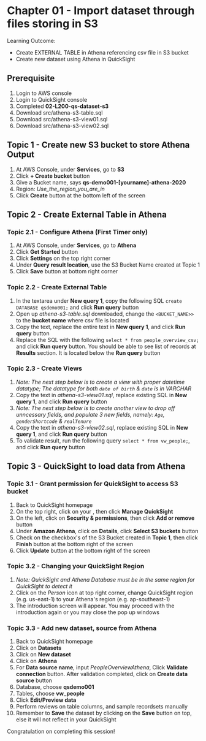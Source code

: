 # Chapter 01 - Import dataset through files storing in S3
Learning Outcome:
- Create EXTERNAL TABLE in Athena referencing csv file in S3 bucket
- Create new dataset using Athena in QuickSight

## Prerequisite
1. Login to AWS console
1. Login to QuickSight console
1. Completed **02-L200-qs-dataset-s3**
1. Download src/athena-s3-table.sql
1. Download src/athena-s3-view01.sql
1. Download src/athena-s3-view02.sql

## Topic 1 - Create new S3 bucket to store Athena Output
1. At AWS Console, under **Services**, go to **S3**
1. Click **+ Create bucket** button
1. Give a Bucket name, says **qs-demo001-[yourname]-athena-2020**
1. Region: *Use_the_region_you_are_in*
1. Click **Create** button at the bottom left of the screen

## Topic 2 - Create External Table in Athena
### Topic 2.1 - Configure Athena (First Timer only)
1. At AWS Console, under **Services**, go to **Athena**
1. Click **Get Started** button
1. Click **Settings** on the top right corner
1. Under **Query result location**, use the S3 Bucket Name created at Topic 1
1. Click **Save** button at bottom right corner

### Topic 2.2 - Create External Table
1. In the textarea under **New query 1**, copy the following SQL ``create DATABASE qsdemo001;`` and click **Run query** button
1. Open up *athena-s3-table.sql* downloaded, change the ``<BUCKET_NAME>>`` to the **bucket name** where csv file is located
1. Copy the text, replace the entire text in **New query 1**, and click **Run query** button
1. Replace the SQL with the following ``select * from people_overview_csv;`` and click **Run query** button. You should be able to see list of records at **Results** section. It is located below the **Run query** button

### Topic 2.3 - Create Views
1. *Note: The next step below is to create a view with proper datetime datatype; The datatype for both `date of birth` & `date` is in VARCHAR*
1. Copy the text in *athena-s3-view01.sql*, replace existing SQL in **New query 1**, and click **Run query** button
1. *Note: The next step below is to create another view to drop off unncessary fields, and populate 3 new fields, namely: `Age`, `genderShortcode` & `realTenure`*
1. Copy the text in *athena-s3-view02.sql*, replace existing SQL in **New query 1**, and click **Run query** button
1. To validate result, run the following query ``select * from vw_people;``, and click **Run query** button

## Topic 3 - QuickSight to load data from Athena
### Topic 3.1 - Grant permission for QuickSight to access S3 bucket
1. Back to QuickSight homepage
1. On the top right, click on your <userid>, then click **Manage QuickSight**
1. On the left, click on **Security & permissions**, then click **Add or remove** button
1. Under **Amazon Athena**, click on **Details**, click **Select S3 buckets** button
1. Check on the checkbox's of the S3 Bucket created in **Topic 1**, then click **Finish** button at the bottom right of the screen
1. Click **Update** button at the bottom right of the screen

### Topic 3.2 - Changing your QuickSight Region
1. *Note: QuickSight and Athena Database must be in the same region for QuickSight to detect it*
1. Click on the *Person* icon at top right corner, change QuickSight region (e.g. us-east-1) to your Athena's region (e.g. ap-southeast-1)
1. The introduction screen will appear. You may proceed with the introduction again or you may close the pop up windows

### Topic 3.3 - Add new dataset, source from Athena
1. Back to QuickSight homepage
1. Click on **Datasets**
1. Click on **New dataset**
1. Click on **Athena**
1. For **Data source name**, input *PeopleOverviewAthena*, Click **Validate connection** button. After validation completed, click on **Create data source** button
1. Database, choose **qsdemo001**
1. Tables, choose **vw_people**
1. Click **Edit/Preview data**
1. Perform reviews on table columns, and sample recordsets manually
1. Remember to **Save** the dataset by clicking on the **Save** button on top, else it will not reflect in your QuickSight

Congratulation on completing this session!
